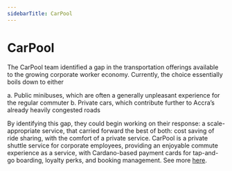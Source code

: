 ```yaml
---
sidebarTitle: CarPool
---
```


# CarPool

The CarPool team identified a gap in the transportation offerings available to the growing corporate worker economy. Currently, the choice essentially boils down to either 

a. Public minibuses, which are often a generally unpleasant experience for the regular commuter
b. Private cars, which contribute further to Accra’s already heavily congested roads

By identifying this gap, they could begin working on their response: a scale-appropriate service, that carried forward the best of both: cost saving of ride sharing, with the comfort of a private service. CarPool is a private shuttle service for corporate employees, providing an enjoyable commute experience as a service, with Cardano-based payment cards for tap-and-go boarding, loyalty perks, and booking management. See more [here](https://drive.google.com/drive/folders/1Yizz76C8m4z3UlldHvgIvultUWaEtSKd).

